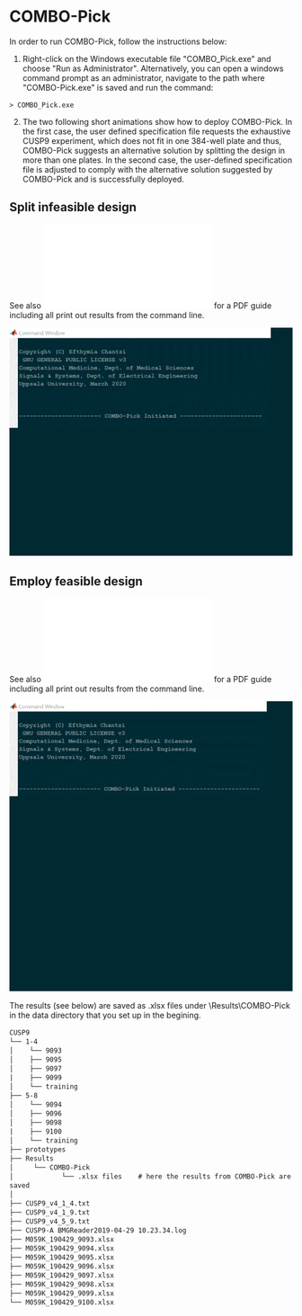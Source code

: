 # COMBO-Pick
In order to run COMBO-Pick, follow the instructions below:

1. Right-click on the Windows executable file "COMBO_Pick.exe" and choose "Run as Administrator".
Alternatively, you can open a windows command prompt as an administrator, navigate to the path where
"COMBO-Pick.exe" is saved and run the command: 

```
> COMBO_Pick.exe
```

2. The two following short animations show how to deploy COMBO-Pick. In the first case, the user
defined specification file requests the exhaustive CUSP9 experiment, which does not fit in one 384-well
plate and thus, COMBO-Pick suggests an alternative solution by splitting the design in more than one plates.
In the second case, the user-defined specification file is adjusted to comply with the alternative solution
suggested by COMBO-Pick and is successfully deployed. 

 ## Split infeasible design
 See also ![COMBO_Pick_split_experiment_PDF](./COMBO_Pick_split_experiment.pdf) for a PDF guide including all print out results from the command line. 
 
 ![Demo_invalid](demo/COMBO_Pick_split_experiment.gif)
 
 
 
 ## Employ feasible design
  See also ![COMBO_Pick_PDF](./COMBO_Pick.pdf) for a PDF guide including all print out results from the command line.
 
 ![Demo_valid](demo/COMBO_Pick.gif)
 
 The results (see below) are saved as .xlsx files under \Results\COMBO-Pick in the data directory that you set up in the begining. 
 
 ```
 CUSP9
└── 1-4
│    └── 9093
│    ├── 9095
│    ├── 9097
|    ├── 9099
│    └── training
├── 5-8
│    └── 9094
│    ├── 9096
│    ├── 9098
|    ├── 9100 
│    └── training
├── prototypes
├── Results
│     └── COMBO-Pick
│            └── .xlsx files    # here the results from COMBO-Pick are saved
│
├── CUSP9_v4_1_4.txt
├── CUSP9_v4_1_9.txt
├── CUSP9_v4_5_9.txt
├── CUSP9-A BMGReader2019-04-29 10.23.34.log
├── M059K_190429_9093.xlsx
├── M059K_190429_9094.xlsx
├── M059K_190429_9095.xlsx
├── M059K_190429_9096.xlsx
├── M059K_190429_9097.xlsx
├── M059K_190429_9098.xlsx
├── M059K_190429_9099.xlsx
└── M059K_190429_9100.xlsx
```




